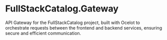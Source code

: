 # FullStackCatalog.Gateway
API Gateway for the FullStackCatalog project, built with Ocelot to orchestrate requests between the frontend and backend services, ensuring secure and efficient communication.
